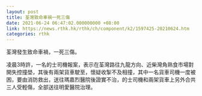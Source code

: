 ```yaml
---
layout: post
title: 荃灣致命車禍一死三傷
date: 2021-06-24 06:47:02.000000000 +08:00
link: https://news.rthk.hk/rthk/ch/component/k2/1597425-20210624.htm
categories: rthk
---
```


荃灣發生致命車禍，一死三傷。

凌晨3時許，一名的士司機報案，表示在荃灣路往九龍方向、近柴灣角熟食市場對開失控撞壆，其後有兩架貨車駛至，懷疑收掣不及相撞，其中一名貨車司機一度被困，要由消防救出，送往瑪嘉烈醫院後證實不治，的士司機和兩架貨車上另外合共三人受輕傷，全部送往明愛醫院治理。
